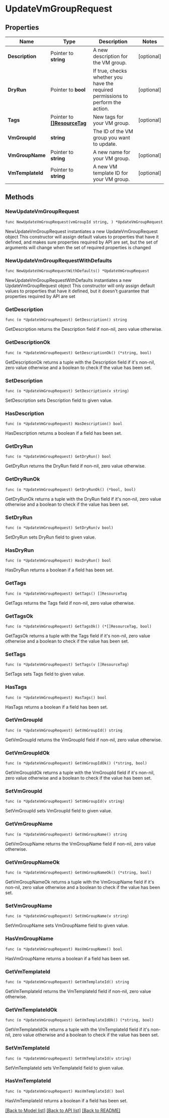# UpdateVmGroupRequest

## Properties

Name | Type | Description | Notes
------------ | ------------- | ------------- | -------------
**Description** | Pointer to **string** | A new description for the VM group. | [optional] 
**DryRun** | Pointer to **bool** | If true, checks whether you have the required permissions to perform the action. | [optional] 
**Tags** | Pointer to [**[]ResourceTag**](ResourceTag.md) | New tags for your VM group. | [optional] 
**VmGroupId** | **string** | The ID of the VM group you want to update. | 
**VmGroupName** | Pointer to **string** | A new name for your VM group. | [optional] 
**VmTemplateId** | Pointer to **string** | A new VM template ID for your VM group. | [optional] 

## Methods

### NewUpdateVmGroupRequest

`func NewUpdateVmGroupRequest(vmGroupId string, ) *UpdateVmGroupRequest`

NewUpdateVmGroupRequest instantiates a new UpdateVmGroupRequest object
This constructor will assign default values to properties that have it defined,
and makes sure properties required by API are set, but the set of arguments
will change when the set of required properties is changed

### NewUpdateVmGroupRequestWithDefaults

`func NewUpdateVmGroupRequestWithDefaults() *UpdateVmGroupRequest`

NewUpdateVmGroupRequestWithDefaults instantiates a new UpdateVmGroupRequest object
This constructor will only assign default values to properties that have it defined,
but it doesn't guarantee that properties required by API are set

### GetDescription

`func (o *UpdateVmGroupRequest) GetDescription() string`

GetDescription returns the Description field if non-nil, zero value otherwise.

### GetDescriptionOk

`func (o *UpdateVmGroupRequest) GetDescriptionOk() (*string, bool)`

GetDescriptionOk returns a tuple with the Description field if it's non-nil, zero value otherwise
and a boolean to check if the value has been set.

### SetDescription

`func (o *UpdateVmGroupRequest) SetDescription(v string)`

SetDescription sets Description field to given value.

### HasDescription

`func (o *UpdateVmGroupRequest) HasDescription() bool`

HasDescription returns a boolean if a field has been set.

### GetDryRun

`func (o *UpdateVmGroupRequest) GetDryRun() bool`

GetDryRun returns the DryRun field if non-nil, zero value otherwise.

### GetDryRunOk

`func (o *UpdateVmGroupRequest) GetDryRunOk() (*bool, bool)`

GetDryRunOk returns a tuple with the DryRun field if it's non-nil, zero value otherwise
and a boolean to check if the value has been set.

### SetDryRun

`func (o *UpdateVmGroupRequest) SetDryRun(v bool)`

SetDryRun sets DryRun field to given value.

### HasDryRun

`func (o *UpdateVmGroupRequest) HasDryRun() bool`

HasDryRun returns a boolean if a field has been set.

### GetTags

`func (o *UpdateVmGroupRequest) GetTags() []ResourceTag`

GetTags returns the Tags field if non-nil, zero value otherwise.

### GetTagsOk

`func (o *UpdateVmGroupRequest) GetTagsOk() (*[]ResourceTag, bool)`

GetTagsOk returns a tuple with the Tags field if it's non-nil, zero value otherwise
and a boolean to check if the value has been set.

### SetTags

`func (o *UpdateVmGroupRequest) SetTags(v []ResourceTag)`

SetTags sets Tags field to given value.

### HasTags

`func (o *UpdateVmGroupRequest) HasTags() bool`

HasTags returns a boolean if a field has been set.

### GetVmGroupId

`func (o *UpdateVmGroupRequest) GetVmGroupId() string`

GetVmGroupId returns the VmGroupId field if non-nil, zero value otherwise.

### GetVmGroupIdOk

`func (o *UpdateVmGroupRequest) GetVmGroupIdOk() (*string, bool)`

GetVmGroupIdOk returns a tuple with the VmGroupId field if it's non-nil, zero value otherwise
and a boolean to check if the value has been set.

### SetVmGroupId

`func (o *UpdateVmGroupRequest) SetVmGroupId(v string)`

SetVmGroupId sets VmGroupId field to given value.


### GetVmGroupName

`func (o *UpdateVmGroupRequest) GetVmGroupName() string`

GetVmGroupName returns the VmGroupName field if non-nil, zero value otherwise.

### GetVmGroupNameOk

`func (o *UpdateVmGroupRequest) GetVmGroupNameOk() (*string, bool)`

GetVmGroupNameOk returns a tuple with the VmGroupName field if it's non-nil, zero value otherwise
and a boolean to check if the value has been set.

### SetVmGroupName

`func (o *UpdateVmGroupRequest) SetVmGroupName(v string)`

SetVmGroupName sets VmGroupName field to given value.

### HasVmGroupName

`func (o *UpdateVmGroupRequest) HasVmGroupName() bool`

HasVmGroupName returns a boolean if a field has been set.

### GetVmTemplateId

`func (o *UpdateVmGroupRequest) GetVmTemplateId() string`

GetVmTemplateId returns the VmTemplateId field if non-nil, zero value otherwise.

### GetVmTemplateIdOk

`func (o *UpdateVmGroupRequest) GetVmTemplateIdOk() (*string, bool)`

GetVmTemplateIdOk returns a tuple with the VmTemplateId field if it's non-nil, zero value otherwise
and a boolean to check if the value has been set.

### SetVmTemplateId

`func (o *UpdateVmGroupRequest) SetVmTemplateId(v string)`

SetVmTemplateId sets VmTemplateId field to given value.

### HasVmTemplateId

`func (o *UpdateVmGroupRequest) HasVmTemplateId() bool`

HasVmTemplateId returns a boolean if a field has been set.


[[Back to Model list]](../README.md#documentation-for-models) [[Back to API list]](../README.md#documentation-for-api-endpoints) [[Back to README]](../README.md)


